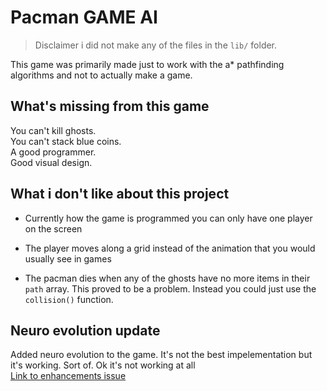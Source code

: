 # Pacman GAME AI

> Disclaimer i did not make any of the files in the `lib/` folder.

This game was primarily made just to work with the a* pathfinding algorithms and not to actually make a game.

## What's missing from this game

You can't kill ghosts.  
You can't stack blue coins.  
A good programmer.  
Good visual design.  

## What i don't like about this project

* Currently how the game is programmed you can only have one player on the screen

* The player moves along a grid instead of the animation that you would usually see in games

* The pacman dies when any of the ghosts have no more items in their `path` array. This proved to be a problem. Instead you could just use the `collision()` function.

## Neuro evolution update

Added neuro evolution to the game. It's not the best impelementation but it's working. Sort of. Ok it's not working at all  
[Link to enhancements issue](https://github.com/charbelsako/issues/)
